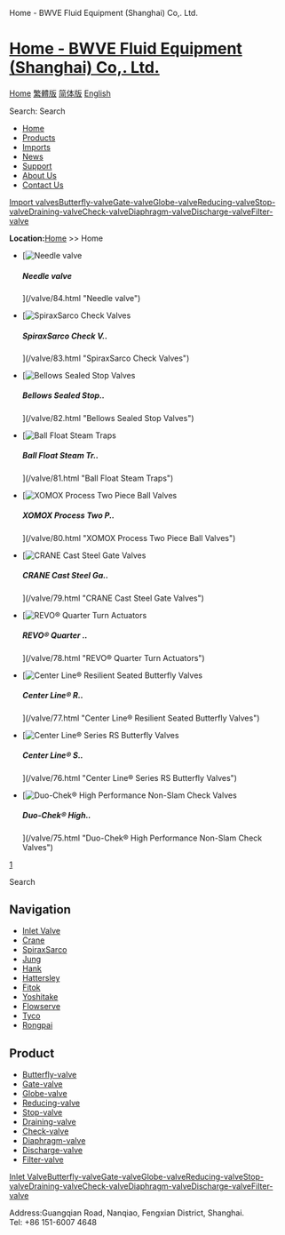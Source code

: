  Home - BWVE Fluid Equipment (Shanghai) Co,. Ltd.    

# [Home - BWVE Fluid Equipment (Shanghai) Co,. Ltd.](/en.html)

[Home](/en.html "home") [繁體版](/tw.html "切換到繁體中文版") [简体版](/ "切换到简体中文版") [English](/en.html "Switch to English Version")

Search: Search

-   [Home](/en.html "Home")
-   [Products](/valves/87.html "Products")
-   [Imports](/valves/88.html "Imports")
-   [News](/article/arts/85.html "News")
-   [Support](/article/arts/86.html "Support")
-   [About Us](/about_en.html "About Us")
-   [Contact Us](/contact_en.html "Contact Us")

[Import valves](/valves/88.html "Import valves")[Butterfly-valve](/valves/89.html)[Gate-valve](/valves/90.html)[Globe-valve](/valves/91.html)[Reducing-valve](/valves/92.html)[Stop-valve](/valves/93.html)[Draining-valve](/valves/94.html)[Check-valve](/valves/95.html)[Diaphragm-valve](/valves/96.html)[Discharge-valve](/valves/97.html)[Filter-valve](/valves/98.html)

**Location:**[Home](/en.html) >> Home

-   [![Needle valve](/pic/uploadimg/2014-3/201431510445571399.gif)
    
    ##### Needle valve
    
    
    
    ](/valve/84.html "Needle valve")
-   [![SpiraxSarco Check Valves](/pic/uploadimg/2014-3/201431510433053556.jpg)
    
    ##### SpiraxSarco Check V..
    
    
    
    ](/valve/83.html "SpiraxSarco Check Valves")
-   [![Bellows Sealed Stop Valves](/pic/uploadimg/2014-3/201431510413511000.jpg)
    
    ##### Bellows Sealed Stop..
    
    
    
    ](/valve/82.html "Bellows Sealed Stop Valves")
-   [![Ball Float Steam Traps](/pic/uploadimg/2014-3/201431510391345161.jpg)
    
    ##### Ball Float Steam Tr..
    
    
    
    ](/valve/81.html "Ball Float Steam Traps")
-   [![XOMOX Process Two Piece Ball Valves](/pic/uploadimg/2014-3/201431510382276241.jpg)
    
    ##### XOMOX Process Two P..
    
    
    
    ](/valve/80.html "XOMOX Process Two Piece Ball Valves")
-   [![CRANE Cast Steel Gate Valves](/pic/uploadimg/2014-3/201431510372134290.jpg)
    
    ##### CRANE Cast Steel Ga..
    
    
    
    ](/valve/79.html "CRANE Cast Steel Gate Valves")
-   [![REVO® Quarter Turn Actuators](/pic/uploadimg/2014-3/201431510361970116.jpg)
    
    ##### REVO® Quarter ..
    
    
    
    ](/valve/78.html "REVO® Quarter Turn Actuators")
-   [![Center Line® Resilient Seated Butterfly Valves](/pic/uploadimg/2014-3/201431510352146159.jpg)
    
    ##### Center Line® R..
    
    
    
    ](/valve/77.html "Center Line® Resilient Seated Butterfly Valves")
-   [![Center Line® Series RS Butterfly Valves](/pic/uploadimg/2014-3/201431510335444550.jpg)
    
    ##### Center Line® S..
    
    
    
    ](/valve/76.html "Center Line® Series RS Butterfly Valves")
-   [![Duo-Chek® High Performance Non-Slam Check Valves](/pic/uploadimg/2014-3/20143151031893251.jpg)
    
    ##### Duo-Chek® High..
    
    
    
    ](/valve/75.html "Duo-Chek® High Performance Non-Slam Check Valves")

[1](/valves/61.html)

Search

## Navigation

-   [Inlet Valve](/valves/88.html "Inlet Valve")
-   [Crane](/valves/100.html)
-   [SpiraxSarco](/valves/101.html)
-   [Jung](/valves/102.html)
-   [Hank](/valves/103.html)
-   [Hattersley](/valves/104.html)
-   [Fitok](/valves/105.html)
-   [Yoshitake](/valves/106.html)
-   [Flowserve](/valves/107.html)
-   [Tyco](/valves/108.html)
-   [Rongpai](/valves/109.html)

## Product

-   [Butterfly-valve](/valves/89.html)
-   [Gate-valve](/valves/90.html)
-   [Globe-valve](/valves/91.html)
-   [Reducing-valve](/valves/92.html)
-   [Stop-valve](/valves/93.html)
-   [Draining-valve](/valves/94.html)
-   [Check-valve](/valves/95.html)
-   [Diaphragm-valve](/valves/96.html)
-   [Discharge-valve](/valves/97.html)
-   [Filter-valve](/valves/98.html)

[Inlet Valve](/valves/88.html "Inlet Valve")[Butterfly-valve](/valves/89.html)[Gate-valve](/valves/90.html)[Globe-valve](/valves/91.html)[Reducing-valve](/valves/92.html)[Stop-valve](/valves/93.html)[Draining-valve](/valves/94.html)[Check-valve](/valves/95.html)[Diaphragm-valve](/valves/96.html)[Discharge-valve](/valves/97.html)[Filter-valve](/valves/98.html)

Address:Guangqian Road, Nanqiao, Fengxian District, Shanghai.  
Tel: +86 151-6007 4648